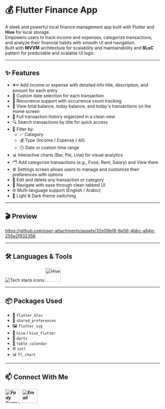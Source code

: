 # 💰 Flutter Finance App

A sleek and powerful local finance management app built with Flutter and **Hive** for local storage.  
Empowers users to track income and expenses, categorize transactions, and analyze their financial habits with smooth UI and navigation.  
Built with **MVVM** architecture for scalability and maintainability and **BLoC** pattern for predictable and scalable UI logic.

---

## ✨ Features

- ➕➖ Add income or expense with detailed info title, description, and amount for each entry
- 📅 Custom date selection for each transaction  
- 🔁 Recurrence support with occurrence count tracking   
- 🧮 View total balance, today balance, and today's transactions on the Home screen  
- 📄 Full transaction history organized in a clean view
- 🔍 Search transactions by title for quick access
- 🧮 Filter by:
  - ✅ Category  
  - 💰 Type (Income / Expense / All)  
  - 🕒 Date or custom time range
- 📊 Interactive charts (Bar, Pie, Line) for visual analytics
- 🗂️ Add categorize transactions (e.g., Food, Rent, Salary) and View them  
- ⚙️ Settings screen allows users to manage and customize their preferences with options
- 📝 Edit and delete any transaction or category
- 🧭 Navigate with ease through clean tabbed UI  
- 🌐 Multi-language support (English / Arabic)  
- 🎨 Light & Dark theme switching

---

## 🎬 Preview

https://github.com/user-attachments/assets/32e09b18-6e56-4bbc-a64e-255e2f932356

---

## 🛠️ Languages & Tools
<p align="left"> 
        <img src="https://skillicons.dev/icons?i=flutter,dart,vscode,git,github" alt="Tech stack icons" />
        <img src="https://encrypted-tbn0.gstatic.com/images?q=tbn:ANd9GcTMPq4YNrCDzxfBUu7I4wlkncj7XnUgF8rl1A&s" alt="Hive" width="50" height="45" />
</p>

---

## 📦 Packages Used

- 🧠 `flutter_bloc`  
- 💾 `shared_preferences`  
- 🖼️ `flutter_svg`  
- 🐝 `hive` / `hive_flutter`  
- 🧠 `dartz`  
- 📅 `table_calendar`  
- 🌐 `intl`  
- 📊 `fl_chart`

---

## 📫 Connect With Me
<h5 align="left"> 
<a href="https://www.linkedin.com/in/fady-esam/" target="_blank"> 
  <img src="https://raw.githubusercontent.com/rahuldkjain/github-profile-readme-generator/master/src/images/icons/Social/linked-in-alt.svg" alt="Fady Esam" height="45" width="45" /> 
  </a> 
   &nbsp;
  <a href="mailto:fady.esam.0101@gmail.com" target="_blank"> 
    <img src="https://cdn-icons-png.flaticon.com/512/732/732200.png" alt="Email" height="45" width="50" /> 
</a> 
</h5>



